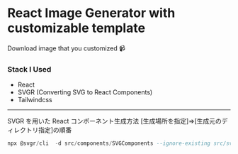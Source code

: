 # React Image Generator with customizable template

Download image that you customized 📹

### Stack I Used

- React
- SVGR (Converting SVG to React Components)
- Tailwindcss

---

SVGR を用いた React コンポーネント生成方法 [生成場所を指定]⇒[生成元のディレクトリ指定]の順番

```sql
npx @svgr/cli  -d src/components/SVGComponents --ignore-existing src/svg
```
